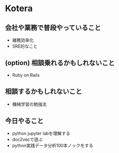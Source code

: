 # Kotera

## 会社や業務で普段やっていること

- 雑務効率化
- SRE的なこと

## (option) 相談乗れるかもしれないこと

- Ruby on Rails

## 相談するかもしれないこと

- 機械学習の勉強法

## 今日やること

- python jupyter labを理解する
- doc2vecで遊ぶ
- python実践データ分析100本ノックをする
